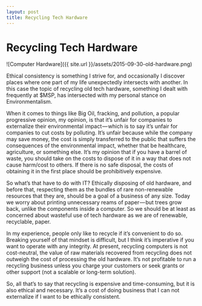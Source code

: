 ```yaml
---
layout: post
title: Recycling Tech Hardware
---
```


# Recycling Tech Hardware

![Computer Hardware]({{ site.url }}/assets/2015-09-30-old-hardware.png)

Ethical consistency is something I strive for, and occasionally I discover places where one part of my life unexpectedly intersects with another. In this case the topic of recycling old tech hardware, something I dealt with frequently at $MSP, has intersected with my personal stance on Environmentalism.

When it comes to things like Big Oil, fracking, and pollution, a popular progressive opinion, my opinion, is that it’s unfair for companies to externalize their environmental impact — which is to say it’s unfair for companies to cut costs by polluting. It’s unfair because while the company may save money, the cost is simply transferred to the public that suffers the consequences of the environmental impact, whether that be healthcare, agriculture, or something else. It’s my opinion that if you have a barrel of waste, you should take on the costs to dispose of it in a way that does not cause harm/cost to others. If there is no safe disposal, the costs of obtaining it in the first place should be prohibitively expensive.

So what’s that have to do with IT? Ethically disposing of old hardware, and before that, respecting them as the bundles of rare non-renewable resources that they are, should be a goal of a business of any size. Today we worry about printing unnecessary reams of paper — but trees grow back, unlike the components inside a computer. So we should be at least as concerned about wasteful use of tech hardware as we are of renewable, recyclable, paper.

In my experience, people only like to recycle if it’s convenient to do so. Breaking yourself of that mindset is difficult, but I think it’s imperative if you want to operate with any integrity. At present, recycling computers is not cost-neutral, the value of raw materials recovered from recycling does not outweigh the cost of processing the old hardware. It’s not profitable to run a recycling business unless you charge your customers or seek grants or other support (not a scalable or long-term solution).

So, all that’s to say that recycling is expensive and time-consuming, but it is also ethical and necessary. It’s a cost of doing business that I can not externalize if I want to be ethically consistent.

